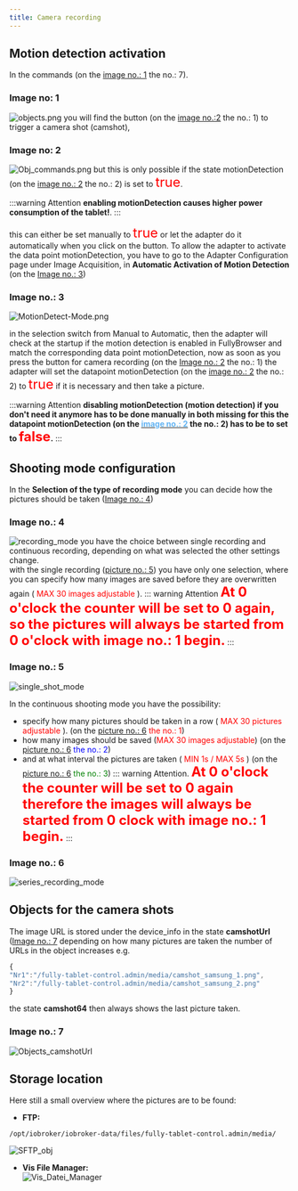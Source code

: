 ```yaml
---
title: Camera recording
---
```


## Motion detection activation
In the commands (on the [image no.: 1](#image-no-1) the no.: 7).
### Image no: 1
![objects.png](../../../.vuepress/public/images/media/Fully-Tablet-Control/objects.png)
you will find the button (on the [image no.:2](#image-no-2) the no.: 1) to trigger a camera shot (camshot),
### Image no: 2
![Obj_commands.png](../../../.vuepress/public/images/media/Fully-Tablet-Control/Obj_commands.png) 
but this is only possible if the state motionDetection (on the [image no.: 2](#image-no-2) the no.: 2) is set to
<span style="color:red;font-size:1.5rem">true</span>.

:::warning Attention
**enabling motionDetection causes higher power consumption of the tablet!**.
:::

this can either be set manually to <span style="color:red;font-size:1.5rem">true</span> or let the adapter 
do it automatically when you click on the button.
To allow the adapter to activate the data point motionDetection, you have to go to the Adapter Configuration
page under Image Acquisition, in **Automatic Activation of Motion Detection** (on the [Image no.: 3](#image-no-3))
### Image no.: 3
![MotionDetect-Mode.png](../../../.vuepress/public/images/media/Fully-Tablet-Control/MotionDetect-Mode.png)

in the selection switch from Manual to Automatic, then the adapter will check at the startup if the
motion detection is enabled in FullyBrowser and match the corresponding data point motionDetection, 
now as soon as you press the button for camera recording (on the [Image no.: 2](#image-no-2) the no.: 1) 
the adapter will set the datapoint motionDetection (on the [image no.: 2](#image-no-2) the no.: 2) 
to <span style="color:red;font-size:1.5rem">true</span> if it is necessary and then take a picture.

:::warning Attention
**disabling motionDetection (motion detection) if you don't need it anymore has to be done manually in both missing
for this the datapoint motionDetection (on the [<span style="color:#63b4f4">image no.: 2</span>](#image-no-2) the no.: 2) has to be
to set to  <span style="color:red;font-size:1.5rem">false</span>.**
:::

## Shooting mode configuration
In the **Selection of the type of recording mode** you can decide how the pictures should be taken ([Image no.: 4](#image-no-4))
### Image no.: 4
![recording_mode](../../../.vuepress/public/images/media/Fully-Tablet-Control/recording_mode.png)
you have the choice between single recording and continuous recording, depending on what was selected the other settings change. \
with the single recording ([picture no.: 5](#picture-no-5)) you have only one selection, where you can specify how many
images are saved before they are overwritten again (<span style="color:red"> MAX 30 images adjustable </span>).
::: warning Attention
**<span style="color:red;font-size:1.5rem">At 0 o'clock the counter will be set to 0 again, so the pictures will always be
started from 0 o'clock with image no.: 1 begin.</span>**
:::

### Image no.: 5
![single_shot_mode](../../../.vuepress/public/images/media/Fully-Tablet-Control/single_shot_mode.png)

In the continuous shooting mode you have the possibility:
* specify how many pictures should be taken in a row (<span style="color:red"> MAX 30 pictures adjustable </span>).
  (on the [picture no.: 6](#picture-no-6) <span style="color:red">the no.: 1</span>)
* how many images should be saved (<span style="color:red">MAX 30 images adjustable</span>)
  (on the [picture no.: 6](#picture-no-6) <span style="color:blue">the no.: 2</span>)
* and at what interval the pictures are taken ( <span style="color:red">MIN 1s / MAX 5s</span> )
  (on the [picture no.: 6](#picture-no-6) <span style="color:green">the no.: 3</span>)
::: warning Attention.
**<span style="color:red;font-size:1.5rem">At 0 o'clock the counter will be set to 0 again therefore the images will always be 
started from 0 clock with image no.: 1 begin.</span>**
:::
### Image no.: 6
![series_recording_mode](../../../.vuepress/public/images/media/Fully-Tablet-Control/series_recording_mode.png)

## Objects for the camera shots
The image URL is stored under the device_info in the state **camshotUrl** ([Image no.: 7](#image-no-7) depending on
how many pictures are taken the number of URLs in the object increases e.g.
``` js
{
"Nr1":"/fully-tablet-control.admin/media/camshot_samsung_1.png",
"Nr2":"/fully-tablet-control.admin/media/camshot_samsung_2.png"
}
```
the state **camshot64** then always shows the last picture taken.
### Image no.: 7
![Objects_camshotUrl](../../../.vuepress/public/images/media/Fully-Tablet-Control/Objects_camshotUrl.png)

## Storage location
Here still a small overview where the pictures are to be found:
* **FTP:**
``` shell
/opt/iobroker/iobroker-data/files/fully-tablet-control.admin/media/
```
![SFTP_obj](../../../.vuepress/public/images/media/Fully-Tablet-Control/SFTP_obj.png)

* **Vis File Manager:** \
![Vis_Datei_Manager](../../../.vuepress/public/images/media/Fully-Tablet-Control/Vis_Datei_Manager.png)

